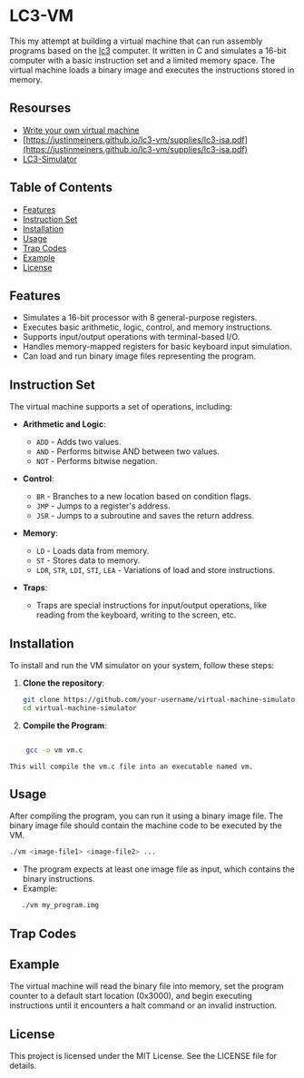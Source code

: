 # LC3-VM

This my attempt at building a virtual machine that can run assembly programs based on the [lc3](https://en.wikipedia.org/wiki/Little_Computer_3) computer.
It written in C and simulates a 16-bit computer with a basic instruction set and a limited memory space. The virtual machine loads a binary image and executes the instructions stored in memory.

## Resourses

- [Write your own virtual machine](https://www.jmeiners.com/lc3-vm/)
- [https://justinmeiners.github.io/lc3-vm/supplies/lc3-isa.pdf](https://justinmeiners.github.io/lc3-vm/supplies/lc3-isa.pdf)
- [LC3-Simulator](https://wchargin.com/lc3web/)

## Table of Contents

- [Features](#features)
- [Instruction Set](#instruction-set)
- [Installation](#installation)
- [Usage](#usage)
- [Trap Codes](#trap-codes)
- [Example](#example)
- [License](#license)

## Features

- Simulates a 16-bit processor with 8 general-purpose registers.
- Executes basic arithmetic, logic, control, and memory instructions.
- Supports input/output operations with terminal-based I/O.
- Handles memory-mapped registers for basic keyboard input simulation.
- Can load and run binary image files representing the program.

## Instruction Set

The virtual machine supports a set of operations, including:

- **Arithmetic and Logic**:

  - `ADD` - Adds two values.
  - `AND` - Performs bitwise AND between two values.
  - `NOT` - Performs bitwise negation.

- **Control**:

  - `BR` - Branches to a new location based on condition flags.
  - `JMP` - Jumps to a register's address.
  - `JSR` - Jumps to a subroutine and saves the return address.

- **Memory**:

  - `LD` - Loads data from memory.
  - `ST` - Stores data to memory.
  - `LDR`, `STR`, `LDI`, `STI`, `LEA` - Variations of load and store instructions.

- **Traps**:
  - Traps are special instructions for input/output operations, like reading from the keyboard, writing to the screen, etc.

## Installation

To install and run the VM simulator on your system, follow these steps:

1. **Clone the repository**:
   ```bash
   git clone https://github.com/your-username/virtual-machine-simulator.git
   cd virtual-machine-simulator
   ```
2. **Compile the Program**:

```bash

    gcc -o vm vm.c
```

    This will compile the vm.c file into an executable named vm.

## Usage

After compiling the program, you can run it using a binary image file. The binary image file should contain the machine code to be executed by the VM.

```bash
./vm <image-file1> <image-file2> ...
```

- The program expects at least one image file as input, which contains the binary instructions.
- Example:

```bash
   ./vm my_program.img
```

## Trap Codes

## Example

The virtual machine will read the binary file into memory, set the program counter to a default start location (0x3000), and begin executing instructions until it encounters a halt command or an invalid instruction.

## License

This project is licensed under the MIT License. See the LICENSE file for details.
